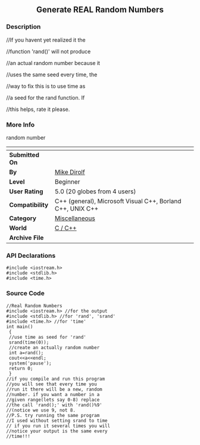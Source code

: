 ﻿<div align="center">

## Generate REAL Random Numbers


</div>

### Description

//If you havent yet realized it the

//function 'rand()' will not produce

//an actual random number because it

//uses the same seed every time, the

//way to fix this is to use time as

//a seed for the rand function. If

//this helps, rate it please.
 
### More Info
 
random number


<span>             |<span>
---                |---
**Submitted On**   |
**By**             |[Mike Dirolf](https://github.com/Planet-Source-Code/PSCIndex/blob/master/ByAuthor/mike-dirolf.md)
**Level**          |Beginner
**User Rating**    |5.0 (20 globes from 4 users)
**Compatibility**  |C\+\+ \(general\), Microsoft Visual C\+\+, Borland C\+\+, UNIX C\+\+
**Category**       |[Miscellaneous](https://github.com/Planet-Source-Code/PSCIndex/blob/master/ByCategory/miscellaneous__3-1.md)
**World**          |[C / C\+\+](https://github.com/Planet-Source-Code/PSCIndex/blob/master/ByWorld/c-c.md)
**Archive File**   |[](https://github.com/Planet-Source-Code/mike-dirolf-generate-real-random-numbers__3-3278/archive/master.zip)

### API Declarations

```
#include <iostream.h>
#include <stdlib.h>
#include <time.h>
```


### Source Code

```
//Real Random Numbers
#include <iostream.h> //for the output
#include <stdlib.h> //for 'rand', 'srand'
#include <time.h> //for 'time'
int main()
 {
 //use time as seed for 'rand'
 srand(time(0));
 //create an actually random number
 int a=rand();
 cout<<a<<endl;
 system('pause');
 return 0;
 }
//if you compile and run this program
//you will see that every time you
//run it there will be a new, random
//number. if you want a number in a
//given range(lets say 0-8) replace
//the call 'rand();' with 'rand()%9'
//(notice we use 9, not 8.
//P.S. try running the same program
//I used without setting srand to time
// if you run it several times you will
//notice your output is the same every
//time!!!
```

